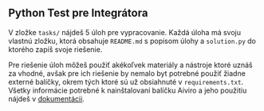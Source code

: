 ## Python Test pre Integrátora

V zložke `tasks/` nájdeš 5 úloh pre vypracovanie.
Každá úloha má svoju vlastnú zložku, ktorá obsahuje `README.md` s popisom úlohy a `solution.py` do ktorého zapíš svoje riešenie.

Pre riešenie úloh môžeš použiť akékoľvek materiály a nástroje ktoré uznáš za vhodné, avšak pre ich riešenie by nemalo byt potrebné použiť žiadne externé balíčky, okrem tých ktoré sú už obsiahnuté v `requirements.txt`.
Všetky informácie potrebné k nainštalovaní balíčku Aiviro a jeho použitiu nájdeš v [dokumentácii](https://docs.aiviro.com/).
